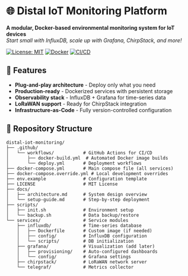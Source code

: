 # 🌐 Distal IoT Monitoring Platform

**A modular, Docker-based environmental monitoring system for IoT devices**  
*Start small with InfluxDB, scale up with Grafana, ChirpStack, and more!*

[![License: MIT](https://img.shields.io/badge/License-MIT-green.svg)](LICENSE)
[![Docker](https://img.shields.io/badge/Docker-Containers-blue)](docker-compose.yml)
[![CI/CD](https://img.shields.io/github/actions/workflow/status/yourusername/distal-iot-monitoring/docker-build.yml?label=Build)](.github/workflows/docker-build.yml)

## 🚀 Features

- **Plug-and-play architecture** - Deploy only what you need
- **Production-ready** - Dockerized services with persistent storage
- **Observability stack** - InfluxDB + Grafana for time-series data
- **LoRaWAN support** - Ready for ChirpStack integration
- **Infrastructure-as-Code** - Fully version-controlled configuration

## 📂 Repository Structure

```text
distal-iot-monitoring/
├── .github/
│   └── workflows/           # GitHub Actions for CI/CD
│       ├── docker-build.yml  # Automated Docker image builds
│       └── deploy.yml       # Deployment workflows
├── docker-compose.yml       # Main compose file (all services)
├── docker-compose.override.yml # Local development overrides
├── env.example              # Configuration template
├── LICENSE                  # MIT License
├── docs/
│   ├── architecture.md      # System design overview
│   └── setup-guide.md       # Step-by-step deployment
├── scripts/
│   ├── init.sh              # Environment setup
│   └── backup.sh            # Data backup/restore
└── services/                # Service modules
    ├── influxdb/            # Time-series database
    │   ├── Dockerfile       # Custom image (if needed)
    │   ├── config/          # InfluxDB configuration
    │   └── scripts/         # DB initialization
    ├── grafana/             # Visualization (add later)
    │   ├── provisioning/    # Auto-configured dashboards
    │   └── config/          # Grafana settings
    ├── chirpstack/          # LoRaWAN network server
    └── telegraf/            # Metrics collector
